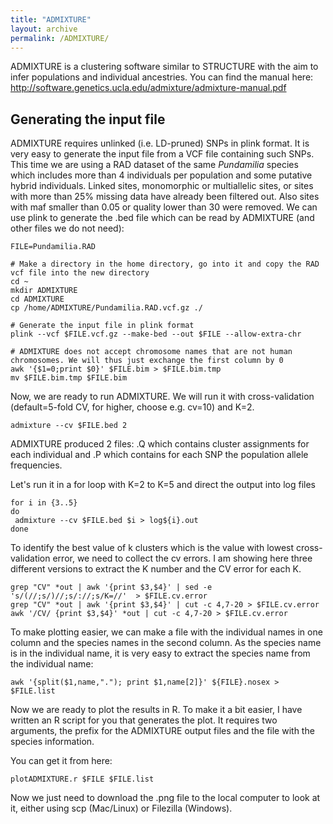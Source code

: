 ```yaml
---
title: "ADMIXTURE"
layout: archive
permalink: /ADMIXTURE/
---
```

ADMIXTURE is a clustering software similar to STRUCTURE with the aim to infer populations and individual ancestries.
You can find the manual here: http://software.genetics.ucla.edu/admixture/admixture-manual.pdf

## Generating the input file
ADMIXTURE requires unlinked (i.e. LD-pruned) SNPs in plink format. It is very easy to generate the input file from a VCF file containing such SNPs. This time we are using a RAD dataset of the same *Pundamilia* species which includes more than 4 individuals per population and some putative hybrid individuals. Linked sites, monomorphic or multiallelic sites, or sites with more than 25% missing data have already been filtered out. Also sites with maf smaller than 0.05 or quality lower than 30 were removed. We can use plink to generate the .bed file which can be read by ADMIXTURE (and other files we do not need):

```shell
FILE=Pundamilia.RAD

# Make a directory in the home directory, go into it and copy the RAD vcf file into the new directory
cd ~
mkdir ADMIXTURE
cd ADMIXTURE
cp /home/ADMIXTURE/Pundamilia.RAD.vcf.gz ./

# Generate the input file in plink format
plink --vcf $FILE.vcf.gz --make-bed --out $FILE --allow-extra-chr

# ADMIXTURE does not accept chromosome names that are not human chromosomes. We will thus just exchange the first column by 0
awk '{$1=0;print $0}' $FILE.bim > $FILE.bim.tmp
mv $FILE.bim.tmp $FILE.bim
```
Now, we are ready to run ADMIXTURE. We will run it with cross-validation (default=5-fold CV, for higher, choose e.g. cv=10) and K=2.
```shell
admixture --cv $FILE.bed 2
```
 ADMIXTURE produced 2 files: .Q which contains cluster assignments for each individual and .P which contains for each SNP the population allele frequencies.

Let's run it in a for loop with K=2 to K=5 and direct the output into log files
```shell
for i in {3..5}
do
 admixture --cv $FILE.bed $i > log${i}.out
done
```

To identify the best value of k clusters which is the value with lowest cross-validation error, we need to collect the cv errors. I am showing here three different versions to extract the K number and the CV error for each K.
```shell
grep "CV" *out | awk '{print $3,$4}' | sed -e 's/(//;s/)//;s/://;s/K=//'  > $FILE.cv.error
grep "CV" *out | awk '{print $3,$4}' | cut -c 4,7-20 > $FILE.cv.error
awk '/CV/ {print $3,$4}' *out | cut -c 4,7-20 > $FILE.cv.error
```

To make plotting easier, we can make a file with the individual names in one column and the species names in the second column. As the species name is in the individual name, it is very easy to extract the species name from the individual name:
```shell
awk '{split($1,name,"."); print $1,name[2]}' ${FILE}.nosex > $FILE.list
```
Now we are ready to plot the results in R. To make it a bit easier, I have written an R script for you that generates the plot. It requires two arguments, the prefix for the ADMIXTURE output files and the file with the species information.

You can get it from here:
```shell
plotADMIXTURE.r $FILE $FILE.list
```

Now we just need to download the .png file to the local computer to look at it, either using scp (Mac/Linux) or Filezilla (Windows).

